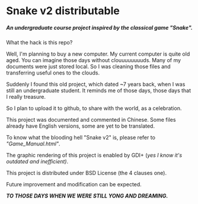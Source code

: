 # Snake v2 distributable
##### An undergraduate course project inspired by the classical game "Snake".

What the hack is this repo?

Well, I'm planning to buy a new computer. My current computer is quite old aged. You can imagine those days without clouuuuuuuuds. Many of my documents were just stored local. So I was cleaning those files and transferring useful ones to the clouds.

Suddenly I found this old project, which dated ~7 years back, when I was still an undergraduate student. It reminds me of those days, those days that I really treasure.

So I plan to upload it to github, to share with the world, as a celebration.

This project was documented and commented in Chinese. Some files already have English versions, some are yet to be translated.

To know what the blooding hell "Snake v2" is, please refer to *"Game_Manual.html"*.

The graphic rendering of this project is enabled by GDI+ (*yes I know it's outdated and inefficient)*.

This project is distributed under BSD License (the 4 clauses one).

Future improvement and modification can be expected.

**_TO THOSE DAYS WHEN WE WERE STILL YONG AND DREAMING._**